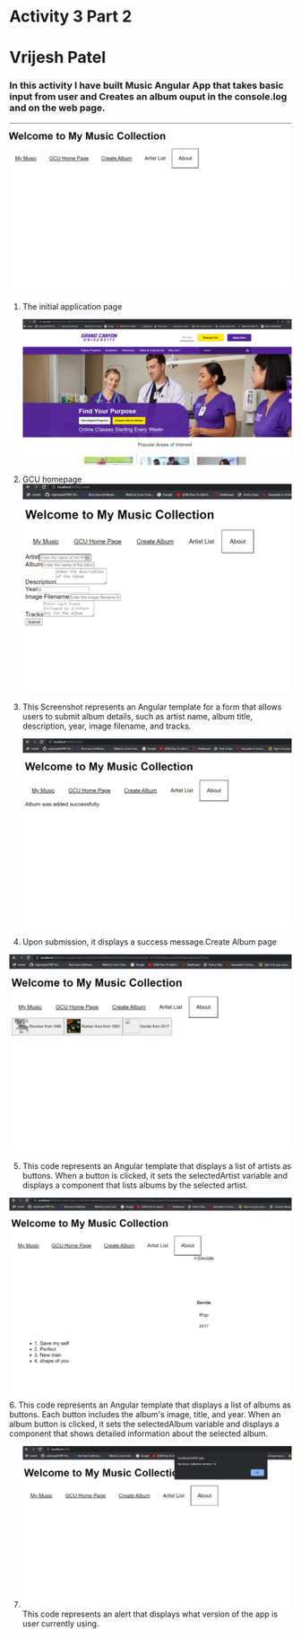 # Activity 3 Part 2
# Vrijesh Patel
###  In this activity I have built Music  Angular App that takes basic input from user and Creates an album ouput in the console.log and on the web page.


   ![The initial application page ](ss1.png)
   
   
   

1. The initial application page

   ![Screen shot Of GCU home page ](ss2.png)
2. GCU homepage
   ![Screen shot create page ](ss3.png)
3. This Screenshot  represents an Angular template for a form that allows users to submit album details, such as artist name, album title, description, year, image filename, and tracks.
   
   ![Artist List page showing your added album/artist ](ss6.png)
4.  Upon submission, it displays a success message.Create Album page

 ![Artist List page showing your added album/artist ](ss7.png)

  5. This code represents an Angular template that displays a list of artists as buttons. When a button is clicked, it sets the selectedArtist variable and displays a component that lists albums by the selected artist.

![Artist List page showing your added album/artist ](ss8.png)
6. This code represents an Angular template that displays a list of albums as buttons. Each button includes the album's image, title, and year. When an album button is clicked, it sets the selectedAlbum variable and displays a component that shows detailed information about the selected album.

7. ![About box ](ss9.png)
This code represents an alert that displays what version  of the app is user currently using.
